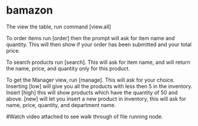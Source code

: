 # bamazon

The view the table, run command [view.all]

To order items run [order] then the prompt will ask for item name and quantity. This will then show if your order has been submitted and your total price.

To search products run [search]. This will ask for item name, and will return the name, price, and quantity only for this product.

To get the Manager view, run [manage]. This will ask for your choice. Inserting [low] will give you all the products with less then 5 in the inventory. Insert [high] this will show products which have the quantity of 50 and above. [new] will let you insert a new product in inventory, this will ask for name, price, quantity, and department name.

#Watch video attached to see walk through of file running node.
